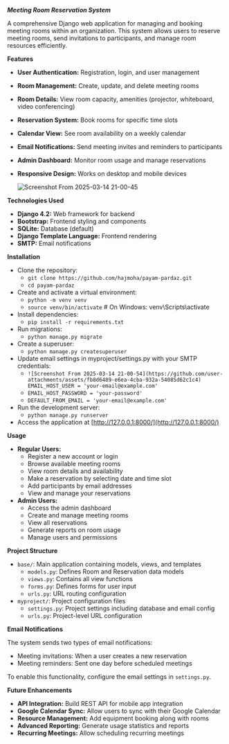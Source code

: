 
*************Meeting Room Reservation System*************

A comprehensive Django web application for managing and booking meeting rooms within an organization. This system allows users to reserve meeting rooms, send invitations to participants, and manage room resources efficiently.

**Features**

* **User Authentication:** Registration, login, and user management
* **Room Management:** Create, update, and delete meeting rooms
* **Room Details:** View room capacity, amenities (projector, whiteboard, video conferencing)
* **Reservation System:** Book rooms for specific time slots
* **Calendar View:** See room availability on a weekly calendar
* **Email Notifications:** Send meeting invites and reminders to participants
* **Admin Dashboard:** Monitor room usage and manage reservations
* **Responsive Design:** Works on desktop and mobile devices


    ![Screenshot From 2025-03-14 21-00-45](https://github.com/user-attachments/assets/f5269610-231a-4e50-bdec-2bb5b9067dd6)
    

**Technologies Used**

* **Django 4.2:** Web framework for backend
* **Bootstrap:** Frontend styling and components
* **SQLite:** Database (default)
* **Django Template Language:** Frontend rendering
* **SMTP:** Email notifications

**Installation**

* Clone the repository:
    * `git clone https://github.com/hajmoha/payam-pardaz.git`
    * `cd payam-pardaz`
* Create and activate a virtual environment:
    * `python -m venv venv`
    * `source venv/bin/activate` # On Windows: venv\Scripts\activate
* Install dependencies:
    * `pip install -r requirements.txt`
* Run migrations:
    * `python manage.py migrate`
* Create a superuser:
    * `python manage.py createsuperuser`
* Update email settings in myproject/settings.py with your SMTP credentials:
    * `![Screenshot From 2025-03-14 21-00-54](https://github.com/user-attachments/assets/fb8d6489-e6ea-4cba-932a-54085d62c1c4)
EMAIL_HOST_USER = 'your-email@example.com'`
    * `EMAIL_HOST_PASSWORD = 'your-password'`
    * `DEFAULT_FROM_EMAIL = 'your-email@example.com'`
* Run the development server:
    * `python manage.py runserver`
* Access the application at [http://127.0.0.1:8000/](http://127.0.0.1:8000/)

**Usage**

* **Regular Users:**
    * Register a new account or login
    * Browse available meeting rooms
    * View room details and availability
    * Make a reservation by selecting date and time slot
    * Add participants by email addresses
    * View and manage your reservations
* **Admin Users:**
    * Access the admin dashboard
    * Create and manage meeting rooms
    * View all reservations
    * Generate reports on room usage
    * Manage users and permissions

**Project Structure**

* `base/`: Main application containing models, views, and templates
    * `models.py`: Defines Room and Reservation data models
    * `views.py`: Contains all view functions
    * `forms.py`: Defines forms for user input
    * `urls.py`: URL routing configuration
* `myproject/`: Project configuration files
    * `settings.py`: Project settings including database and email config
    * `urls.py`: Project-level URL configuration

**Email Notifications**

The system sends two types of email notifications:

* Meeting invitations: When a user creates a new reservation
* Meeting reminders: Sent one day before scheduled meetings

To enable this functionality, configure the email settings in `settings.py`.

**Future Enhancements**

* **API Integration:** Build REST API for mobile app integration
* **Google Calendar Sync:** Allow users to sync with their Google Calendar
* **Resource Management:** Add equipment booking along with rooms
* **Advanced Reporting:** Generate usage statistics and reports
* **Recurring Meetings:** Allow scheduling recurring meetings




